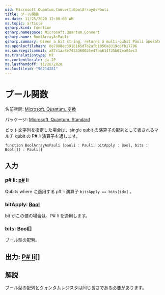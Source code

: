 ```yaml
---
uid: Microsoft.Quantum.Convert.BoolArrayAsPauli
title: ブール関数
ms.date: 11/25/2020 12:00:00 AM
ms.topic: article
qsharp.kind: function
qsharp.namespace: Microsoft.Quantum.Convert
qsharp.name: BoolArrayAsPauli
qsharp.summary: Given a bit string, returns a multi-qubit Pauli operator represented as an array of single-qubit Pauli operators.
ms.openlocfilehash: 8e7088ec3918165d7b2afb1056a8319c6fb17796
ms.sourcegitcommit: a87c1aa8e7453360025e47ba614f25b02ea84ec3
ms.translationtype: MT
ms.contentlocale: ja-JP
ms.lasthandoff: 11/26/2020
ms.locfileid: "96214281"
---
```

# <a name="boolarrayaspauli-function"></a>ブール関数

名前空間: [Microsoft. Quantum. 変換](xref:Microsoft.Quantum.Convert)

パッケージ: [Microsoft. Quantum. Standard](https://nuget.org/packages/Microsoft.Quantum.Standard)


ビット文字列を指定した場合は、single qubit の演算子の配列として表されるマルチ qubit の P# li 演算子を返します。

```qsharp
function BoolArrayAsPauli (pauli : Pauli, bitApply : Bool, bits : Bool[]) : Pauli[]
```


## <a name="input"></a>入力

### <a name="pauli--pauli"></a>p# li: [p#](xref:microsoft.quantum.lang-ref.pauli) li

Qubits where に適用する p# li 演算子 `bitsApply == bits[idx]` 。


### <a name="bitapply--bool"></a>bitApply: [Bool](xref:microsoft.quantum.lang-ref.bool)

bit がこの値の場合は、P# li を適用します。


### <a name="bits--bool"></a>bits: [Bool](xref:microsoft.quantum.lang-ref.bool)[]

ブール型の配列。



## <a name="output--pauli"></a>出力: [P# li](xref:microsoft.quantum.lang-ref.pauli)[]



## <a name="remarks"></a>解説

ブール型の配列とクォンタムレジスタは同じ長さである必要があります。